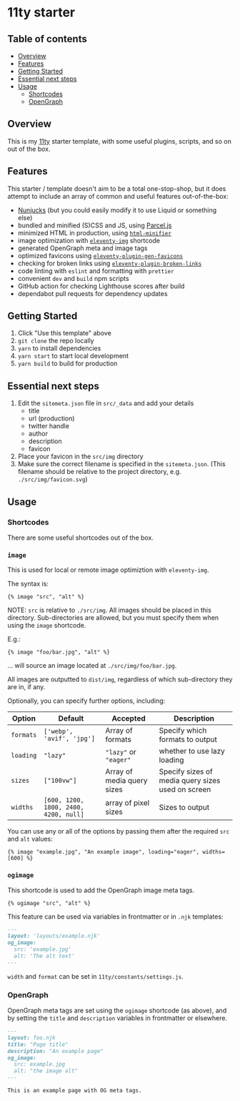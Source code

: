 # 11ty starter

## Table of contents

- [Overview](#overview)
- [Features](#features)
- [Getting Started](#getting-started)
- [Essential next steps](#essential-next-steps)
- [Usage](#usage)
  - [Shortcodes](#shortcodes)
  - [OpenGraph](#opengraph)

## Overview

This is my [11ty](https://11ty.dev) starter template, with some useful plugins,
scripts, and so on out of the box.

## Features

This starter / template doesn't aim to be a total one-stop-shop, but it does
attempt to include an array of common and useful features out-of-the-box:

- [Nunjucks](https://mozilla.github.io/nunjucks/api.html) (but you could easily 
  modify it to use Liquid or something else)
- bundled and minified (S)CSS and JS, using 
  [Parcel.js](https://parceljs.org)
- minimized HTML in production, using 
  [`html-minifier`](https://www.npmjs.com/package/html-minifier)
- image optimization with 
  [`eleventy-img`](https://www.11ty.dev/docs/plugins/image/) shortcode
- generated OpenGraph meta and image tags
- optimized favicons using 
  [`eleventy-plugin-gen-favicons`](https://www.npmjs.com/package/eleventy-plugin-gen-favicons)
- checking for broken links using 
  [`eleventy-plugin-broken-links`](https://www.npmjs.com/package/eleventy-plugin-broken-links)
- code linting with `eslint` and formatting with `prettier`
- convenient `dev` and `build` npm scripts
- GitHub action for checking Lighthouse scores after build
- dependabot pull requests for dependency updates

## Getting Started

1. Click "Use this template" above
2. `git clone` the repo locally
3. `yarn` to install dependencies
4. `yarn start` to start local development
5. `yarn build` to build for production

## Essential next steps

1. Edit the `sitemeta.json` file in `src/_data` and add your details
   - title
   - url (production)
   - twitter handle
   - author
   - description
   - favicon
2. Place your favicon in the `src/img` directory
3. Make sure the correct filename is specified in the `sitemeta.json`. 
   (This filename should be relative to the project directory, 
   e.g. `./src/img/favicon.svg`)

## Usage
### Shortcodes

There are some useful shortcodes out of the box.

### `image`

This is used for local or remote image optimiztion with `eleventy-img`. 

The syntax is:

```njk
{% image "src", "alt" %}
```

NOTE: `src` is relative to `./src/img`. All images should be placed in this 
directory. Sub-directories are allowed, but you must specify them when using 
the `image` shortcode.

E.g.:

```njk
{% image "foo/bar.jpg", "alt" %}
```

... will source an image located at `./src/img/foo/bar.jpg`.

All images are outputted to `dist/img`, regardless of which sub-directory they
are in, if any.

Optionally, you can specify further options, including:

| Option    | Default                               | Accepted                   | Description                                       |
| --------- | ------------------------------------- | -------------------------- | ------------------------------------------------- |
| `formats` | `['webp', 'avif', 'jpg']`             | Array of formats           | Specify which formats to output                   |
| `loading` | `"lazy"`                              | `"lazy"` or `"eager"`      | whether to use lazy loading                       |
| `sizes`   | `["100vw"]`                           | Array of media query sizes | Specify sizes of media query sizes used on screen |
| `widths`  | `[600, 1200, 1800, 2400, 4200, null]` | array of pixel sizes       | Sizes to output                                   |

You can use any or all of the options by passing them after the required `src` 
and `alt` values:

```njk
{% image "example.jpg", "An example image", loading="eager", widths=[600] %}
```

### `ogimage`

This shortcode is used to add the OpenGraph image meta tags.

```njk
{% ogimage "src", "alt" %}
```

This feature can be used via variables in frontmatter or in `.njk` templates:

```md
---
layout: 'layouts/example.njk'
og_image:
  src: 'example.jpg'
  alt: 'The alt text'
---
```

`width` and `format` can be set in `11ty/constants/settings.js`.

### OpenGraph

OpenGraph meta tags are set using the `ogimage` shortcode (as above), and by
setting the `title` and `description` variables in frontmatter or elsewhere.

```md
---
layout: foo.njk
title: "Page title"
description: "An example page"
og_image:
  src: example.jpg
  alt: "the image alt"
---

This is an example page with OG meta tags.
```
